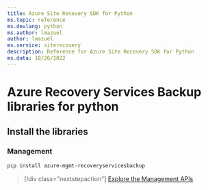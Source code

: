 ```yaml
---
title: Azure Site Recovery SDK for Python
ms.topic: reference
ms.devlang: python
ms.author: lmazuel
author: lmazuel
ms.service: siterecovery
description: Reference for Azure Site Recovery SDK for Python
ms.data: 10/26/2022
---
```

# Azure Recovery Services Backup libraries for python

## Install the libraries


### Management

```bash
pip install azure-mgmt-recoveryservicesbackup
```
> [!div class="nextstepaction"]
> [Explore the Management APIs](/python/api/overview/azure/recoveryservicesbackup/management)